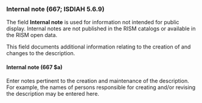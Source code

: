 ### Internal note (667; ISDIAH 5.6.9)

The field **Internal note** is used for information not intended for public display. Internal notes are not published in the RISM catalogs or available in the RISM open data.

This field documents additional information relating to the creation of and changes to the description.

#### Internal note (667 $a)

Enter notes pertinent to the creation and maintenance of the description. For example, the names of persons responsible for creating and/or revising the description may be entered here.
